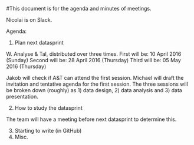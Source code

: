#This document is for the agenda and minutes of meetings. 

Nicolai is on Slack. 

Agenda:
  1. Plan next datasprint

W. Analyse & Tal, distributed over three times. 
First will be: 10 April 2016 (Sunday)
Second will be: 28 April 2016 (Thursday)
Third will be: 05 May 2016 (Thursday)
  
Jakob will check if A&T can attend the first session. Michael will draft the invitation and tentative agenda for the first session. The three sessions will be broken down (roughly) as 1) data design, 2) data analysis and 3) data presentation.

  2. How to study the datasprint

The team will have a meeting before next datasprint to determine this. 

  3. Starting to write (in GitHub)
  4. Misc.
